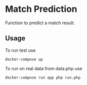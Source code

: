 # Match Prediction

Function to predict a match result.

## Usage

To run test use
```
docker-compose up
```

To run on real data from data.php use
```
docker-compose run app php run.php
```